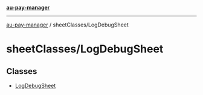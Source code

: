 [**au-pay-manager**](../../README.md)

***

[au-pay-manager](../../README.md) / sheetClasses/LogDebugSheet

# sheetClasses/LogDebugSheet

## Classes

- [LogDebugSheet](classes/LogDebugSheet.md)
